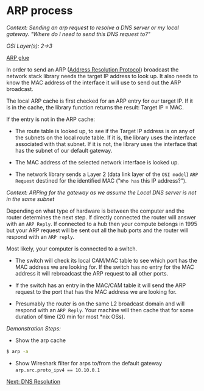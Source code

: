# ARP process

_Context: Sending an arp request to resolve a DNS server or my local gateway. "Where do I need to send this DNS request to?"_

_OSI Layer(s): 2->3_

[ARP glue](https://3.bp.blogspot.com/-0X__afMPRdE/U8wNRzDGNdI/AAAAAAAAAYA/BPx196yRQvo/s1600/ARP-OSI-Model.jpeg)

In order to send an ARP ([Address Resolution Protocol](https://tools.ietf.org/html/rfc826)) broadcast the network stack library needs the target IP address to look up. It also needs to know the MAC address of the interface it will use to send out the ARP broadcast.

The local ARP cache is first checked for an ARP entry for our target IP. If it is in the cache, the library function returns the result: Target IP = MAC.

If the entry is not in the ARP cache:

* The route table is looked up, to see if the Target IP address is on any of the subnets on the local route table. If it is, the library uses the interface associated with that subnet. If it is not, the library uses the interface that has the subnet of our default gateway.

* The MAC address of the selected network interface is looked up.

* The network library sends a Layer 2 (data link layer of the `OSI model`) ``ARP Request`` destined for the identified MAC ("``Who has`` this IP address?").

_Context: ARPing for the gateway as we assume the Local DNS server is not in the same subnet_

Depending on what type of hardware is between the computer and the router determines the next step. If directly connected the router will answer with an ``ARP Reply``. If connected to a hub then your compute belongs in 1995 but your ARP request will be sent out all the hub ports and the router will respond with an ``ARP reply``. 

Most likely, your computer is connected to a switch. 

* The switch will check its local CAM/MAC table to see which port has the MAC address we are looking for. If the switch has no entry for the MAC address it will rebroadcast the ARP request to all other ports.

* If the switch has an entry in the MAC/CAM table it will send the ARP request to the port that has the MAC address we are looking for.

* Presumably the router is on the same L2 broadcast domain and will respond with an ``ARP Reply``. Your machine will then cache that for some duration of time (20 min for most *nix OSs).

_Demonstration Steps:_
* Show the arp cache
```bash
$ arp -a
```
* Show Wireshark filter for arps to/from the default gateway
``arp.src.proto_ipv4 == 10.10.0.1``

[Next: DNS Resolution](./5-DNSresolution.md)